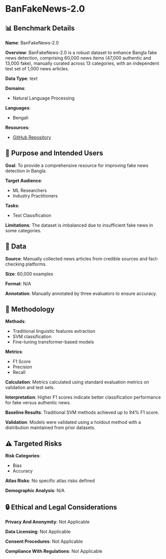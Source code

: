 # BanFakeNews-2.0

## 📊 Benchmark Details

**Name**: BanFakeNews-2.0

**Overview**: BanFakeNews-2.0 is a robust dataset to enhance Bangla fake news detection, comprising 60,000 news items (47,000 authentic and 13,000 fake), manually curated across 13 categories, with an independent test set of 1,000 news articles.

**Data Type**: text

**Domains**:
- Natural Language Processing

**Languages**:
- Bengali

**Resources**:
- [GitHub Repository](https://github.com/Shibu4064/IndoNLP)

## 🎯 Purpose and Intended Users

**Goal**: To provide a comprehensive resource for improving fake news detection in Bangla.

**Target Audience**:
- ML Researchers
- Industry Practitioners

**Tasks**:
- Text Classification

**Limitations**: The dataset is imbalanced due to insufficient fake news in some categories.

## 💾 Data

**Source**: Manually collected news articles from credible sources and fact-checking platforms.

**Size**: 60,000 examples

**Format**: N/A

**Annotation**: Manually annotated by three evaluators to ensure accuracy.

## 🔬 Methodology

**Methods**:
- Traditional linguistic features extraction
- SVM classification
- Fine-tuning transformer-based models

**Metrics**:
- F1 Score
- Precision
- Recall

**Calculation**: Metrics calculated using standard evaluation metrics on validation and test sets.

**Interpretation**: Higher F1 scores indicate better classification performance for fake versus authentic news.

**Baseline Results**: Traditional SVM methods achieved up to 94% F1 score.

**Validation**: Models were validated using a holdout method with a distribution maintained from prior datasets.

## ⚠️ Targeted Risks

**Risk Categories**:
- Bias
- Accuracy

**Atlas Risks**:
No specific atlas risks defined

**Demographic Analysis**: N/A

## 🔒 Ethical and Legal Considerations

**Privacy And Anonymity**: Not Applicable

**Data Licensing**: Not Applicable

**Consent Procedures**: Not Applicable

**Compliance With Regulations**: Not Applicable
